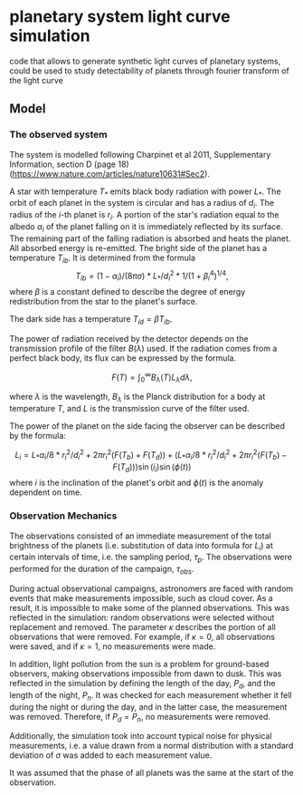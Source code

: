 # planetary system light curve simulation
 code that allows to generate synthetic light curves of planetary systems, could be used to study detectability of planets through fourier transform of the light curve


## Model

### The observed system

The system is modelled following Charpinet et al 2011, Supplementary Information, section D (page 18) (https://www.nature.com/articles/nature10631#Sec2).

A star with temperature $T_*$ emits black body radiation with power $L_*$. The orbit of each planet in the system is circular and has a radius of $d_i$. The radius of the $i$-th planet is $r_i$. A portion of the star's radiation equal to the albedo $α_i$ of the planet falling on it is immediately reflected by its surface. The remaining part of the falling radiation is absorbed and heats the planet. All absorbed energy is re-emitted. The bright side of the planet has a temperature $T_{ib}$. It is determined from the formula
$$T_{ib} = (1 - α_i) / (8πσ) * L_* / d_i^2 * 1 / (1 + β_i^4)^{1/4},$$
where $β$ is a constant defined to describe the degree of energy redistribution from the star to the planet's surface.

The dark side has a temperature $T_{id} = βT_{ib}$.

The power of radiation received by the detector depends on the transmission profile of the filter $B(λ)$ used. If the radiation comes from a perfect black body, its flux can be expressed by the formula.

$$
    F(T)=\int_0^{\infty}B_{\lambda}(T)L_{\lambda}d\lambda\text{,}
$$

where $λ$ is the wavelength, $B_λ$ is the Planck distribution for a body at temperature $T$, and $L$ is the transmission curve of the filter used.

The power of the planet on the side facing the observer can be described by the formula:

$$L_i = L_* α_i / 8 * r_i^2 / d_i^2 + 2π r_i^2 (F(T_b) + F(T_d)) + (L_* α_i / 8 * r_i^2 / d_i^2 + 2π r_i^2 (F(T_b) - F(T_d))) \sin(i_i) \sin(ϕ(t))$$
where $i$ is the inclination of the planet's orbit and $ϕ(t)$ is the anomaly dependent on time.

### Observation Mechanics
The observations consisted of an immediate measurement of the total brightness of the planets (i.e. substitution of data into formula for $L_i$) at certain intervals of time, i.e. the sampling period, $τ_p$. The observations were performed for the duration of the campaign, $τ_{obs}$.

During actual observational campaigns, astronomers are faced with random events that make measurements impossible, such as cloud cover. As a result, it is impossible to make some of the planned observations. This was reflected in the simulation: random observations were selected without replacement and removed. The parameter $κ$ describes the portion of all observations that were removed. For example, if $κ = 0$, all observations were saved, and if $κ = 1$, no measurements were made.

In addition, light pollution from the sun is a problem for ground-based observers, making observations impossible from dawn to dusk. This was reflected in the simulation by defining the length of the day, $P_d$, and the length of the night, $P_n$. It was checked for each measurement whether it fell during the night or during the day, and in the latter case, the measurement was removed. Therefore, if $P_d = P_n$, no measurements were removed.

Additionally, the simulation took into account typical noise for physical measurements, i.e. a value drawn from a normal distribution with a standard deviation of $σ$ was added to each measurement value.

It was assumed that the phase of all planets was the same at the start of the observation.